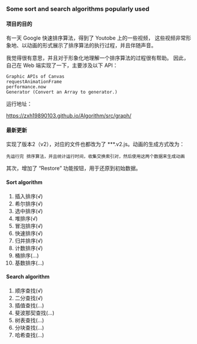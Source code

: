 ### Some sort and search algorithms popularly used

#### 项目的目的

有一天 Google 快速排序算法，得到了 Youtobe 上的一些视频，
这些视频非常形象地、以动画的形式展示了排序算法的执行过程，并且伴随声音。

我觉得很有意思，并且对于形象化地理解一个排序算法的过程很有帮助。
因此，自己在 Web 端实现了一下，主要涉及以下 API：

```
Graphic APIs of Canvas
requestAnimationFrame
performance.now
Generator (Convert an Array to generator.)

```

运行地址：

https://zxh19890103.github.io/Algorithm/src/graph/



#### 最新更新

实现了版本2（v2），对应的文件也都改为了 ***.v2.js。动画的生成方式改为：
```
先运行完 排序算法，并且统计运行时间，收集交换索引对，然后使用这两个数据来生成动画
```
其次，增加了 “Restore” 功能按钮，用于还原到初始数据。

#### Sort algorithm

1. 插入排序(√)
2. 希尔排序(√)
3. 选中排序(√)
4. 堆排序(√)
5. 冒泡排序(√)
6. 快速排序(√)
7. 归并排序(√)
8. 计数排序(√)
9. 桶排序(...)
10. 基数排序(...)

#### Search algorithm

1. 顺序查找(√)
2. 二分查找(√)
3. 插值查找(...)
4. 斐波那契查找(...)
5. 树表查找(...)
6. 分块查找(...)
7. 哈希查找(...)
